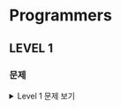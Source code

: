 # Programmers
## LEVEL 1
### 문제

<details>
  <summary>Level 1 문제 보기</summary>
  <div markdown="1">
  
- [시저 암호](https://github.com/okpyo12/Algorithm/tree/master/Programmers%20Algorithm/Level%201/%EC%8B%9C%EC%A0%80%20%EC%95%94%ED%98%B8)

  </div>
  </details>